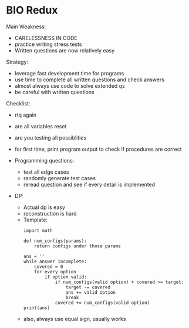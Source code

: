 # BIO Redux

Main Weakness:
- CARELESSNESS IN CODE 
- practice writing stress tests
- Written questions are now relatively easy

Strategy:
- leverage fast development time for programs
- use time to complete all written questions and check answers
- almost always use code to solve extended qs
- be careful with written questions

Checklist:
- rtq again
- are all variables reset
- are you testing all possiblities
- for first time, print program output to check if procedures are correct

- Programming questions:
    - test all edge cases
    - randomly generate test cases
    - reread question and see if every detail is implemented
- DP:
    - Actual dp is easy
    - reconstruction is hard
    - Template:
        ```
        import math 

        def num_configs(params):
            return configs under those params

        ans = ''
        while answer incomplete:
            covered = 0
            for every option
                if option valid:
                    if num_configs(valid option) + covered >= target:
                        target -= covered
                        ans += valid option
                        break
                    covered += num_configs(valid option)
        print(ans)
        ```
    - also, always use equal sign, usually works


 